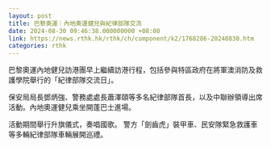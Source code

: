 ```yaml
---
layout: post
title: 巴黎奧運｜內地奧運健兒與紀律部隊交流
date: 2024-08-30 09:46:38.000000000 +08:00
link: https://news.rthk.hk/rthk/ch/component/k2/1768286-20240830.htm
categories: rthk
---
```


巴黎奧運內地健兒訪港團早上繼續訪港行程，包括參與特區政府在將軍澳消防及救護學院舉行的「紀律部隊交流日」。

保安局局長鄧炳強、警務處處長蕭澤頤等多名紀律部隊首長，以及中聯辦領導出席活動。內地奧運健兒乘坐開蓬巴士進場。

活動期間舉行升旗儀式，奏唱國歌。 警方「劍齒虎」裝甲車、民安隊緊急救護車等多輛紀律部隊車輛展開巡禮。

